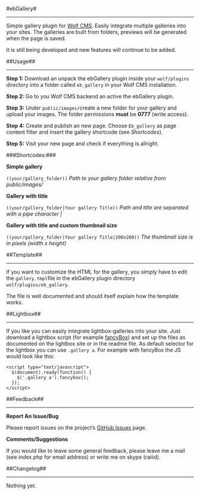 #ebGallery#
* * *

Simple gallery plugin for [Wolf CMS](http://www.wolfcms.org/). Easily integrate multiple galleries into your sites.
The galleries are built from folders, previews will be generated when the page is saved.

It is still being developed and new features will continue to be added.


##Usage##
* * *

**Step 1:** Download an unpack the ebGallery plugin inside your `wolf/plugins` directory into a folder called `eb_gallery` in your Wolf CMS installation.

**Step 2:** Go to you Wolf CMS backend an active the ebGallery plugin.

**Step 3:** Under `public/images/`create a new folder for your gallery and upload your images. The folder permissions **must** be **0777** (write access).

**Step 4:** Create and publish an new page. Choose `Eb_gallery` as page content filter and insert the gallery shortcode (see *Shortcodes*).

**Step 5:** Visit your new page and check if everything is allright.

###Shortcodes:###

**Simple gallery**

`((your/gallery_folder))` *Path to your gallery folder relative from public/images/*

**Gallery with title**

`((your/gallery_folder|Your gallery Title))` *Path and title are separated with a pipe character |*

**Gallery with title and custom thumbnail size**

`((your/gallery_folder|Your gallery Title|200x200))` *The thumbnail size is in pixels (width x height)*

##Template##
* * *

If you want to customize the HTML for the gallery, you simply have to edit the `gallery.tmpl`file in the ebGallery plugin directory `wolf/plugins/eb_gallery`.

The file is well documented and should itself explain how the template works.

##Lightbox##
* * *

If you like you can easily integrate lightbox-galleries into your site. Just download a lightbox script (for example [fancyBox](http://fancyapps.com/fancybox/)) and set up the files as documented on the lightbox site or in the readme file. As default selector for the lightbox you can use `.gallery a`. For example with fancyBox the JS would look like this:

```
<script type="text/javascript">
  $(document).ready(function() {
    $('.gallery a').fancybox();
  });
</script>
```

##Feedback##
* * *

**Report An Issue/Bug**

Please report issues on the project’s [GitHub Issues](https://github.com/jlis/ebGallery/issues) page.


**Comments/Suggestions**

If you would like to leave some general feedback, please leave me a mail (see index.php for email address) or write me on skype (raiiid).


##Changelog##
* * *

Nothing yet.
